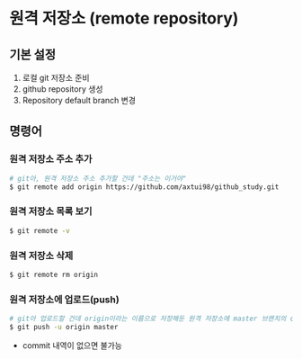 # 원격 저장소 (remote repository)



## 기본 설정

1. 로컬 git 저장소 준비
2. github repository 생성
3. Repository default branch 변경



## 명령어

### 원격 저장소 주소 추가

``` bash
# git아, 원격 저장소 주소 추가할 건데 "주소는 이거야"
$ git remote add origin https://github.com/axtui98/github_study.git
```



### 원격 저장소 목록 보기

```bash
$ git remote -v
```



### 원격 저장소 삭제

```bash
$ git remote rm origin
```



### 원격 저장소에 업로드(push) 

```bash
# git아 업로드할 건데 origin이라는 이름으로 저장해둔 원격 저장소에 master 브랜치의 commit 내역들을 업로드할 거야
$ git push -u origin master
```

- commit 내역이 없으면 불가능

